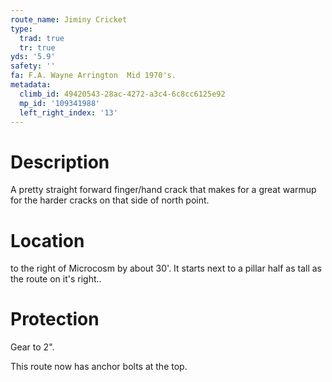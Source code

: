 ```yaml
---
route_name: Jiminy Cricket
type:
  trad: true
  tr: true
yds: '5.9'
safety: ''
fa: F.A. Wayne Arrington  Mid 1970's.
metadata:
  climb_id: 49420543-28ac-4272-a3c4-6c8cc6125e92
  mp_id: '109341988'
  left_right_index: '13'
---
```

# Description
A pretty straight forward finger/hand crack that makes for a great warmup for the harder cracks on that side of north point.

# Location
to the right of Microcosm by about 30'. It starts next to a pillar half as tall as the route on it's right..

# Protection
Gear to 2".

This route now has anchor bolts at the top.
